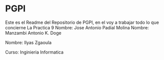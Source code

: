 # PGPI
Este es el Readme del Repositorio de PGPI, en el voy a trabajar todo lo que concierne La Practica 9 
Nombre: Jose Antonio Padial Molina
Nombre: Manzambi Antonio K. Doge

Nombre: Ilyas Zgaoula


Curso: Inginieria Informatica

